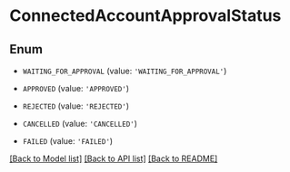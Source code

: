 # ConnectedAccountApprovalStatus


## Enum

* `WAITING_FOR_APPROVAL` (value: `'WAITING_FOR_APPROVAL'`)

* `APPROVED` (value: `'APPROVED'`)

* `REJECTED` (value: `'REJECTED'`)

* `CANCELLED` (value: `'CANCELLED'`)

* `FAILED` (value: `'FAILED'`)

[[Back to Model list]](../README.md#documentation-for-models) [[Back to API list]](../README.md#documentation-for-api-endpoints) [[Back to README]](../README.md)


